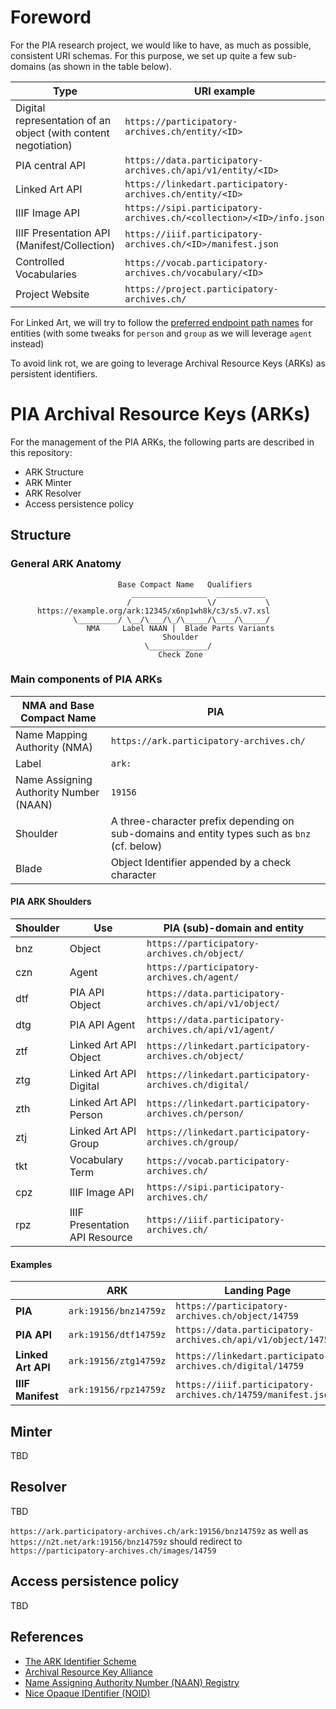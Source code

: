 # Foreword
For the PIA research project, we would like to have, as much as possible, consistent URI schemas. For this purpose, we set up quite a few sub-domains (as shown in the table below).

| **Type**                                                           | **URI example**                                 |
|----------------------------------------------------------------|----------------------------------------------------|
| Digital representation of an object (with content negotiation) | `https://participatory-archives.ch/entity/<ID>`           |
| PIA central API                                                | `https://data.participatory-archives.ch/api/v1/entity/<ID>`      |
| Linked Art API                                                 | `https://linkedart.participatory-archives.ch/entity/<ID>` |
| IIIF Image API                                                 | `https://sipi.participatory-archives.ch/<collection>/<ID>/info.json`                   |
| IIIF Presentation API (Manifest/Collection)                               | `https://iiif.participatory-archives.ch/<ID>/manifest.json`                |
| Controlled Vocabularies                                            | `https://vocab.participatory-archives.ch/vocabulary/<ID>`      |
| Project Website                                            | `https://project.participatory-archives.ch/`      |

For Linked Art, we will try to follow the [preferred endpoint path names](https://linked.art/api/1.0/protocol/#uri-good-practices) for entities (with some tweaks for `person` and `group` as we will leverage `agent` instead)

To avoid link rot, we are going to leverage Archival Resource Keys (ARKs) as persistent identifiers.

# PIA Archival Resource Keys (ARKs)
For the management of the PIA ARKs, the following parts are described in this repository:

- ARK Structure
- ARK Minter
- ARK Resolver
- Access persistence policy

## Structure
### General ARK Anatomy

```
                        Base Compact Name   Qualifiers
                           _________________  ___________
                          /                 \/           \
      https://example.org/ark:12345/x6np1wh8k/c3/s5.v7.xsl
              \_________/ \__/\___/\_/\_____/\____/\_____/
                 NMA     Label NAAN |  Blade Parts Variants
                                  Shoulder
                              \_____________/
                                 Check Zone

```
### Main components of PIA ARKs

| **NMA and Base Compact Name**            | **PIA**                                                                                      |
|------------------------------------------|----------------------------------------------------------------------------------------------|
| Name Mapping Authority (NMA)             | `https://ark.participatory-archives.ch/`                                                     |
| Label                                    | `ark:`                                                                                       |
| Name Assigning Authority Number (NAAN)   | `19156`                                                                                      |
| Shoulder                                 | A three-character prefix depending on sub-domains and entity types such as `bnz` (cf. below) |
| Blade                                    | Object Identifier appended by a check character                                              |

#### PIA ARK Shoulders

| **Shoulder** |  Use                             | **PIA (sub)-domain and entity**                              |
|--------------|----------------------------------|--------------------------------------------------------------|
|  bnz         | Object                           | `https://participatory-archives.ch/object/`                  |
|  czn         | Agent                            | `https://participatory-archives.ch/agent/`                   |
|  dtf         | PIA API Object                   | `https://data.participatory-archives.ch/api/v1/object/`      |
|  dtg         | PIA API Agent                    | `https://data.participatory-archives.ch/api/v1/agent/`       |
|  ztf         | Linked Art API Object            | `https://linkedart.participatory-archives.ch/object/`        |
|  ztg         | Linked Art API Digital           | `https://linkedart.participatory-archives.ch/digital/`       |
|  zth         | Linked Art API Person            | `https://linkedart.participatory-archives.ch/person/`        |
|  ztj         | Linked Art API Group             | `https://linkedart.participatory-archives.ch/group/`         |
|  tkt         | Vocabulary Term                  | `https://vocab.participatory-archives.ch/`                   |
|  cpz         | IIIF Image API                   | `https://sipi.participatory-archives.ch/`                    |
|  rpz         | IIIF Presentation API Resource   | `https://iiif.participatory-archives.ch/`                    |

#### Examples

|                   | **ARK**               | **Landing Page**                                             |
|-------------------|-----------------------|--------------------------------------------------------------|
| **PIA**           | `ark:19156/bnz14759z` | `https://participatory-archives.ch/object/14759`             |
| **PIA API**       | `ark:19156/dtf14759z` | `https://data.participatory-archives.ch/api/v1/object/14759` |
| **Linked Art API**| `ark:19156/ztg14759z` | `https://linkedart.participatory-archives.ch/digital/14759`  |
| **IIIF Manifest** | `ark:19156/rpz14759z` | `https://iiif.participatory-archives.ch/14759/manifest.json` |

## Minter
TBD

## Resolver
TBD

`https://ark.participatory-archives.ch/ark:19156/bnz14759z` as well as `https://n2t.net/ark:19156/bnz14759z` should redirect to `https://participatory-archives.ch/images/14759`

## Access persistence policy
TBD

## References
- [The ARK Identifier Scheme](https://datatracker.ietf.org/doc/html/draft-kunze-ark-34)
- [Archival Resource Key Alliance](https://arks.org/)
- [Name Assigning Authority Number (NAAN) Registry](https://n2t.net/e/pub/naan_registry.txt)
- [Nice Opaque IDentifier (NOID)](http://n2t.net/e/noid.html)
